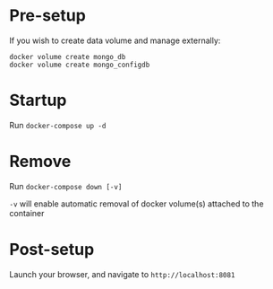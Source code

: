 # Pre-setup

If you wish to create data volume and manage externally:

```
docker volume create mongo_db
docker volume create mongo_configdb
```

# Startup

Run `docker-compose up -d`

# Remove

Run `docker-compose down [-v]`

`-v` will enable automatic removal of docker volume(s) attached to the container

# Post-setup

Launch your browser, and navigate to `http://localhost:8081`